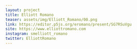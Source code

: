```yaml
---
layout: project
title: Elliott Romano
teaser: assets/img/Elliott_Romano/00.png
link: https://editor.p5js.org/eromano/present/SG7RSuVgu
site: https://www.elliottromano.com
instagram: smelliott_romano
twitter: ElliottRomano
---
```

